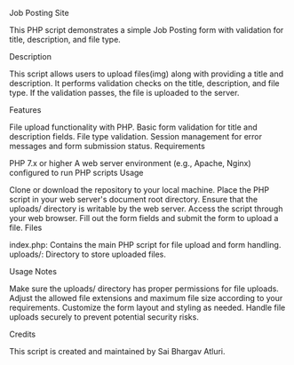 Job Posting Site

This PHP script demonstrates a simple Job Posting form with validation for title, description, and file type.

Description

This script allows users to upload files(img) along with providing a title and description. It performs validation checks on the title, description, and file type. If the validation passes, the file is uploaded to the server.

Features

File upload functionality with PHP.
Basic form validation for title and description fields.
File type validation.
Session management for error messages and form submission status.
Requirements

PHP 7.x or higher
A web server environment (e.g., Apache, Nginx) configured to run PHP scripts
Usage

Clone or download the repository to your local machine.
Place the PHP script in your web server's document root directory.
Ensure that the uploads/ directory is writable by the web server.
Access the script through your web browser.
Fill out the form fields and submit the form to upload a file.
Files

index.php: Contains the main PHP script for file upload and form handling.
uploads/: Directory to store uploaded files.

Usage Notes

Make sure the uploads/ directory has proper permissions for file uploads.
Adjust the allowed file extensions and maximum file size according to your requirements.
Customize the form layout and styling as needed.
Handle file uploads securely to prevent potential security risks.

Credits

This script is created and maintained by Sai Bhargav Atluri.
